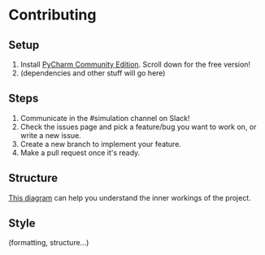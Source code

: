 # Contributing

## Setup

1. Install [PyCharm Community Edition](https://www.jetbrains.com/pycharm/download/). Scroll down for the free version!
2. (dependencies and other stuff will go here)

## Steps

1. Communicate in the #simulation channel on Slack!
2. Check the issues page and pick a feature/bug you want to work on, or write a new issue.
3. Create a new branch to implement your feature.
4. Make a pull request once it's ready.

## Structure

[This diagram](https://www.figma.com/file/z98vFbTBytWElKBb5sTkwk/Lapsim-v2024-Architecture?type=whiteboard&node-id=0%3A1&t=9tSSjFzoum59gmc6-1) can help you understand the inner workings of the project.

## Style

(formatting, structure...)
